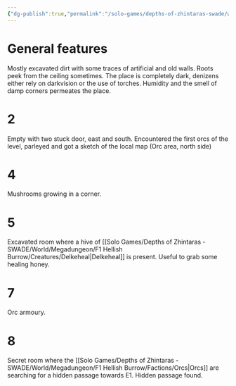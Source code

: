 ```yaml
---
{"dg-publish":true,"permalink":"/solo-games/depths-of-zhintaras-swade/world/megadungeon/f1-hellish-burrow/f1-key/"}
---
```


# General features
Mostly excavated dirt with some traces of artificial and old walls.
Roots peek from the ceiling sometimes.
The place is completely dark, denizens either rely on darkvision or the use of torches.
Humidity and the smell of damp corners permeates the place.

# 2
Empty with two stuck door, east and south.
Encountered the first orcs of the level, parleyed and got a sketch of the local map (Orc area, north side)

# 4
Mushrooms growing in a corner. 

# 5
Excavated room where a hive of [[Solo Games/Depths of Zhintaras - SWADE/World/Megadungeon/F1 Hellish Burrow/Creatures/Delkeheal\|Delkeheal]] is present. Useful to grab some healing honey.

# 7
Orc armoury.

# 8
Secret room where the [[Solo Games/Depths of Zhintaras - SWADE/World/Megadungeon/F1 Hellish Burrow/Factions/Orcs\|Orcs]] are searching for a hidden passage towards E1.
Hidden passage found.
